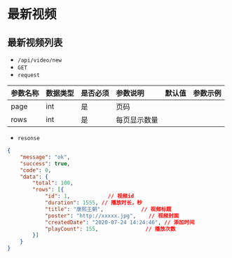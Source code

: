 # 最新视频
## 最新视频列表
- `/api/video/new`
- `GET`
- `request`

| 参数名称 | 数据类型 | 是否必须 |参数说明|默认值|参数示例|
| :-----| :---- | :---- | :---- | :---- | :---- |
| page | int | 是 | 页码|||
| rows | int | 是 | 每页显示数量|||


- `resonse`
```json
{
    "message": "ok",
    "success": true,
    "code": 0,
    "data": {
        "total": 100,
        "rows": [{
            "id": 1,            // 视频id
            "duration": 1555, // 播放时长，秒
            "title": "康熙王朝",            // 视频标题
            "poster": "http://xxxxx.jpg",    // 视频封面
            "createdDate": "2020-07-24 14:24:46", // 添加时间
            "playCount": 155,               // 播放次数
        }]
    }
}

```
